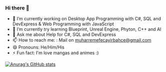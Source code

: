 ### Hi there 👋

- 🔭 I’m currently working on Desktop App Programming with C#, SQL and DevExpress & Web Programming with JavaScript
- 🌱 I’m currently try learning Blueprint, Unreal Engine, Phyton, C++ and AI
- 💬 Ask me about Help for C#, SQL and DevExpress
- 📫 How to reach me: : Mail on muharremefecayirbahce@gmail.com
- 😄 Pronouns: He/Him/His
- ⚡ Fun fact: I'm love mangas and animes :)

[![Anurag's GitHub stats](https://github-readme-stats.vercel.app/api?username=efxlve)](https://github.com/anuraghazra/github-readme-stats?username=anuraghazra&show_icons=true&theme=radical)

